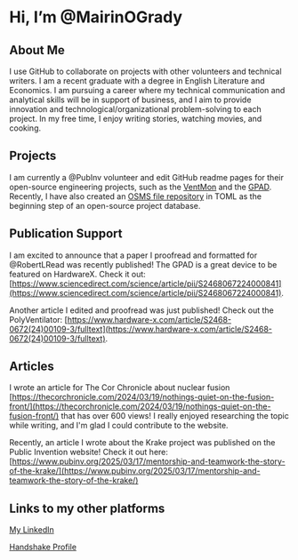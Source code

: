 # Hi, I’m @MairinOGrady
## About Me
I use GitHub to collaborate on projects with other volunteers and technical writers. I am a recent graduate with a degree in English Literature and Economics. I am pursuing a career where my technical communication and analytical skills will be in support of business, and I aim to provide innovation and technological/organizational problem-solving to each project. In my free time, I enjoy writing stories, watching movies, and cooking.
## Projects
I am currently a @PubInv volunteer and edit GitHub readme pages for their open-source engineering projects, such as the [VentMon](https://github.com/PubInv/ventmon-ventilator-inline-test-monitor) and the [GPAD](https://github.com/PubInv/general-purpose-alarm-device). Recently, I have also created an [OSMS file repository](https://github.com/PubInv/OSMS-OKHs) in TOML as the beginning step of an open-source project database.
## Publication Support
I am excited to announce that a paper I proofread and formatted for @RobertLRead was recently published! The GPAD is a great device to be featured on HardwareX. Check it out: [https://www.sciencedirect.com/science/article/pii/S2468067224000841](https://www.sciencedirect.com/science/article/pii/S2468067224000841).

Another article I edited and proofread was just published! Check out the PolyVentilator: [https://www.hardware-x.com/article/S2468-0672(24)00109-3/fulltext](https://www.hardware-x.com/article/S2468-0672(24)00109-3/fulltext).
## Articles
I wrote an article for The Cor Chronicle about nuclear fusion [https://thecorchronicle.com/2024/03/19/nothings-quiet-on-the-fusion-front/](https://thecorchronicle.com/2024/03/19/nothings-quiet-on-the-fusion-front/) that has over 600 views! I really enjoyed researching the topic while writing, and I'm glad I could contribute to the website.

Recently, an article I wrote about the Krake project was published on the Public Invention website! Check it out here: [https://www.pubinv.org/2025/03/17/mentorship-and-teamwork-the-story-of-the-krake/](https://www.pubinv.org/2025/03/17/mentorship-and-teamwork-the-story-of-the-krake/)

## Links to my other platforms
[My LinkedIn](www.linkedin.com/in/mairin-o-grady-b64b2a290) 

[Handshake Profile](https://udallas.joinhandshake.com/stu/users/41098463)

<!---
MairinOGrady/MairinOGrady is a ✨ special ✨ repository because its `README.md` (this file) appears on your GitHub profile.
You can click the Preview link to take a look at your changes.
--->
